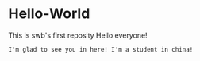 # Hello-World
This is swb's first reposity 
  Hello everyone!
  
    I'm glad to see you in here! I'm a student in china!

